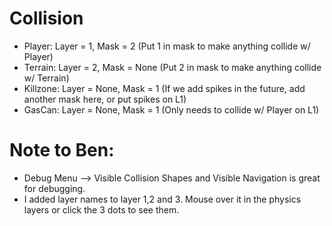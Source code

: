 # Collision
- Player: Layer = 1, Mask = 2 (Put 1 in mask to make anything collide w/ Player)
- Terrain: Layer = 2, Mask = None (Put 2 in mask to make anything collide w/ Terrain)
- Killzone: Layer = None, Mask = 1 (If we add spikes in the future, add another mask here, or put spikes on L1)
- GasCan: Layer = None, Mask = 1 (Only needs to collide w/ Player on L1)

# Note to Ben:
- Debug Menu --> Visible Collision Shapes and Visible Navigation is great for debugging. 
- I added layer names to layer 1,2 and 3. Mouse over it in the physics layers or click the 3 dots to see them. 
